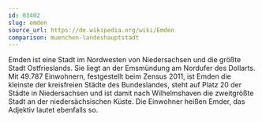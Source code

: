 ```yaml
---
id: 03402
slug: emden
source_url: https://de.wikipedia.org/wiki/Emden
comparison: muenchen-landeshauptstadt
---
```


Emden ist eine Stadt im Nordwesten von Niedersachsen und die größte Stadt Ostfrieslands. Sie liegt an der Emsmündung am Nordufer des Dollarts. Mit 49.787 Einwohnern, festgestellt beim Zensus 2011, ist Emden die kleinste der kreisfreien Städte des Bundeslandes, steht auf Platz 20 der Städte in Niedersachsen und ist damit nach Wilhelmshaven die zweitgrößte Stadt an der niedersächsischen Küste. Die Einwohner heißen Emder, das Adjektiv lautet ebenfalls so.

